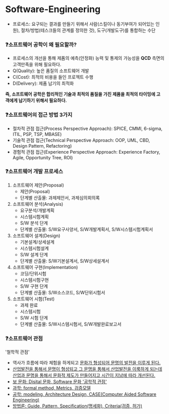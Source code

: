 # Software-Engineering

* 프로세스: 요구되는 결과를 만들기 위해서 사람(스킬이나 동기부여가 되어있는 인원), 절차/방법(테스크들의 관계를 정의한 것), 도구(개발도구)를 통합하는 수단

### ❓소프트웨어 공학이 왜 필요할까?
* 프로세스의 개선을 통해 제품의 예측(안정화) 능력 및 통제의 가능성을 **QCD** 측면의 고객만족을 위해 필요하다.
* Q(Quality): 높은 품질의 소프트웨어 개발
* C(Cost): 최적의 비용을 들인 프로젝트 수행
* D(Delivery): 제품 납기의 최적화

**즉, 소프트웨어 공학은 합리적인 기술과 최적의 품질을 가진 제품을 최적의 타이밍에 고객에게 납기하기 위해서 필요하다.**

### ❓소프트웨어의 접근 방법 3가지
* 절차적 관점 접근(Process Perspective Approach): SPICE, CMMI, 6-sigma, ITIL, PSP, TSP, MBASE)
* 기술적 관점 접근(Technical Perspective Approach: OOP, UML, CBD, Design Pattern, Refactoring)
* 경험적 관점 접근(Experience Perspective Approach: Experience Factory, Agile, Opportunity Tree, ROI)

### ❓소프트웨어 개발 프로세스
1. 소프트웨어 제안(Proposal)
    * 제안(Proposal)
    * 단계별 산출물: 과제제안서, 과제심의회의록
2. 소프트웨어 분석(Analysis)
    * 요구분석/개발계획
    * 시스템시험계획
    * S/W 분석 단계
    * 단계별 산출물: S/W요구사양서, S/W개발계획서, S/W시스템시험계획서
3. 소프트웨어 설계(Design)
    * 기본설계/상세설계
    * 시스템시험설계
    * S/W 설계 단계
    * 단계별 산출물: S/W기본설계서, S/W상세설계서
4. 소프트웨어 구현(Implementation)
    * 코딩/단위시험
    * 시스템시험구현
    * S/W 구현 단계
    * 단계별 산출물: S/W소스코드, S/W단위시험서
5. 소프트웨어 시험(Test)
    * 과제 완료
    * 시스템시험
    * S/W 시험 단계
    * 단계별 산출물: S/W시스템시험서, S/W개발완료보고서

### ❓소프트웨어 관점
'철학적 관점'
* 역사가 흐름에 따라 체험을 하게되고 <u>문화<u>가 형성되어 문명의 발전을 이루게 된다.
* 산업발전을 통해서 문명이 형성되고 그 문명을 통해서 산업발전을 이룩하게 되는데 산업과 문명을 통해서 <u>문화적 제도<u>가 만들어지고 시간이 지남에 따라 개선된다.
* 보 문화: Disital 문화, Software 문화
'공학적 관점'
* 과학: formal method, Metrics, 검증모델
* 공학: modeling, Architecture Design, CASE(Computer Aided Software Engineering)
* 방법론: Guide, Pattern, Specification(명세화), Criteria(검증, 허가)
